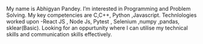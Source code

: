   My name is Abhigyan Pandey.
  I’m interested in Programming and Problem Solving.
  My key competencies are C,C++, Python ,Javascript.
  Technlologies worked upon -React JS , Node Js, Pytest , Selenium ,numpy ,pandas, sklear(Basic).
  Looking for an oppurtunity where I can utilise my technical skills and communication skills effectively.
